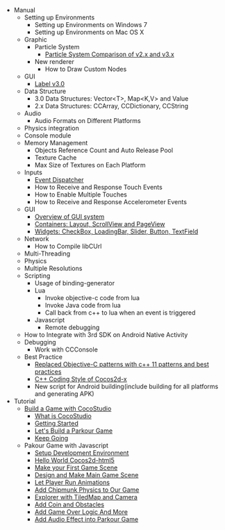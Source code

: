 - Manual
	- Setting up Environments
		- Setting up Environments on Windows 7
		- Setting up Environments on Mac OS X
	- Graphic
		- Particle System        
			- [Particle System Comparison of v2.x and v3.x](../manual/framework/native/graphic/particle/v3/en.md)
		- New renderer
			- How to Draw Custom Nodes 
	- GUI
		- [Label v3.0](../manual/framework/native/gui/label/v3/en.md)
	- Data Structure
		- 3.0 Data Structures: Vector\<T\>, Map\<K,V\> and Value
		- 2.x Data Structures: CCArray, CCDictionary, CCString
	- Audio
		- Audio Formats on Different Platforms
	- Physics integration
	- Console module
	- Memory Management
		- Objects Reference Count and Auto Release Pool
		- Texture Cache
		- Max Size of Textures on Each Platform
	- Inputs
		- [Event Dispatcher](../manual/framework/native/input/event_dispatcher/en.md)
		- How to Receive and Response Touch Events
		- How to Enable Multiple Touches
		- How to Receive and Response Accelerometer Events
    - GUI
        - [Overview of GUI system](../manual/framework/native/gui/overview/en.md)
        - [Containers: Layout, ScrollView and PageView](../manual/framework/native/gui/container/en.md)
        - [Widgets: CheckBox, LoadingBar, Slider, Button, TextField](../manual/framework/native/gui/widget/en.md)
	- Network
		- How to Compile libCUrl
	- Multi-Threading
	- Physics
	- Multiple Resolutions
	- Scripting
	    - Usage of binding-generator
		- Lua
		    - Invoke objective-c code from lua
		    - Invoke Java code from lua
		    - Call back from c++ to lua when an event is triggered
		- Javascript
		    - Remote debugging
	- How to Integrate with 3rd SDK on Android Native Activity
	- Debugging
		- Work with CCConsole
	- Best Practice
        - [Replaced Objective-C patterns with c++ 11 patterns and best practices](../manual/framework/native/best_practice/cpp11_patterns/en.md)
        - [C++ Coding Style of Cocos2d-x](../manual/framework/native/best_practice/cpp_coding_style/en.md)
	    - New script for Android building(include building for all platforms and generating APK)
- Tutorial
	- [Build a Game with CocoStudio](../tutorial/parkour_game_with_cocostudio/en.md)
		- [What is CocoStudio](../tutorial/parkour_game_with_cocostudio/chapter1/en.md)
		- [Getting Started](../tutorial/parkour_game_with_cocostudio/chapter2/en.md)
		- [Let's Build a Parkour Game](../tutorial/parkour_game_with_cocostudio/chapter3/en.md)
		- [Keep Going](../tutorial/parkour_game_with_cocostudio/chapter4/en.md)
	- Pakour Game with Javascript
		- [Setup Development Environment](../tutorial/parkour_game_with_javascript/chapter1/en.md)
		- [Hello World Cocos2d-html5](../tutorial/parkour_game_with_javascript/chapter2/en.md)
		- [Make your First Game Scene](../tutorial/parkour_game_with_javascript/chapter3/en.md)
		- [Design and Make Main Game Scene](../tutorial/parkour_game_with_javascript/chapter4/en.md)
		- [Let Player Run Animations](../tutorial/parkour_game_with_javascript/chapter5/en.md)
		- [Add Chipmunk Physics to Our Game](../tutorial/parkour_game_with_javascript/chapter6/en.md)
		- [Explorer with TiledMap and Camera](../tutorial/parkour_game_with_javascript/chapter7/en.md)
		- [Add Coin and Obstacles](../tutorial/parkour_game_with_javascript/chapter8/en.md)
		- [Add Game Over Logic And More](../tutorial/parkour_game_with_javascript/chapter9/en.md)
        - [Add Audio Effect into Parkour Game](../tutorial/parkour_game_with_javascript/chapter10/en.md)
		
		
